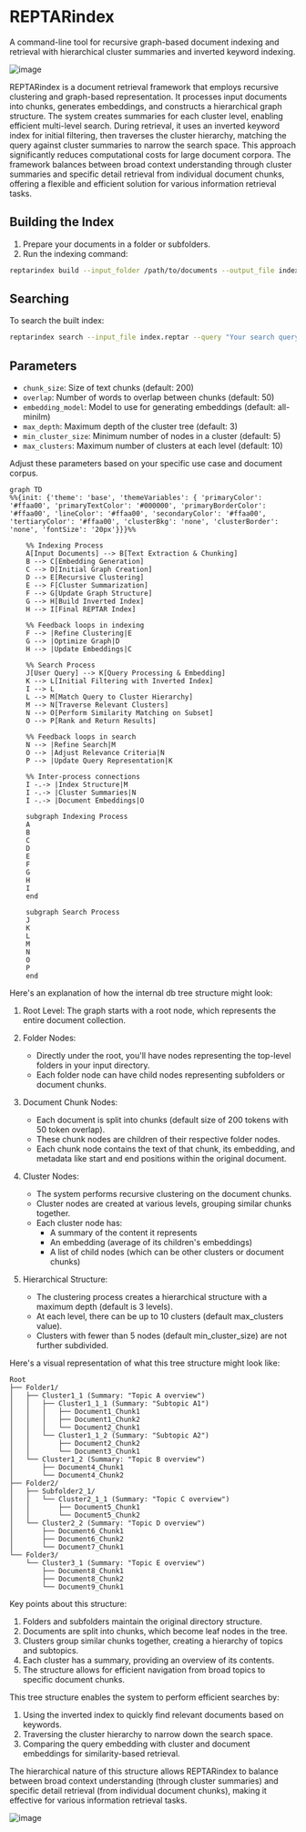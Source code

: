 # REPTARindex
A command-line tool for recursive graph-based document indexing and retrieval with hierarchical cluster summaries and inverted keyword indexing.

![image](https://github.com/user-attachments/assets/bc765132-3334-43ee-a812-9aa687d42a5c)

REPTARindex is a document retrieval framework that employs recursive clustering and graph-based representation. It processes input documents into chunks, generates embeddings, and constructs a hierarchical graph structure. The system creates summaries for each cluster level, enabling efficient multi-level search. During retrieval, it uses an inverted keyword index for initial filtering, then traverses the cluster hierarchy, matching the query against cluster summaries to narrow the search space. This approach significantly reduces computational costs for large document corpora. The framework balances between broad context understanding through cluster summaries and specific detail retrieval from individual document chunks, offering a flexible and efficient solution for various information retrieval tasks.

## Building the Index

1. Prepare your documents in a folder or subfolders.
2. Run the indexing command:

```bash
reptarindex build --input_folder /path/to/documents --output_file index.reptar --chunk_size 200 --overlap 50 --embedding_model all-minilm --max_depth 3 --min_cluster_size 5 --max_clusters 10
```

## Searching

To search the built index:

```bash
reptarindex search --input_file index.reptar --query "Your search query here" --output_file results.json
```

## Parameters

- `chunk_size`: Size of text chunks (default: 200)
- `overlap`: Number of words to overlap between chunks (default: 50)
- `embedding_model`: Model to use for generating embeddings (default: all-minilm)
- `max_depth`: Maximum depth of the cluster tree (default: 3)
- `min_cluster_size`: Minimum number of nodes in a cluster (default: 5)
- `max_clusters`: Maximum number of clusters at each level (default: 10)

Adjust these parameters based on your specific use case and document corpus.

```mermaid
graph TD
%%{init: {'theme': 'base', 'themeVariables': { 'primaryColor': '#ffaa00', 'primaryTextColor': '#000000', 'primaryBorderColor': '#ffaa00', 'lineColor': '#ffaa00', 'secondaryColor': '#ffaa00', 'tertiaryColor': '#ffaa00', 'clusterBkg': 'none', 'clusterBorder': 'none', 'fontSize': '20px'}}}%%

    %% Indexing Process
    A[Input Documents] --> B[Text Extraction & Chunking]
    B --> C[Embedding Generation]
    C --> D[Initial Graph Creation]
    D --> E[Recursive Clustering]
    E --> F[Cluster Summarization]
    F --> G[Update Graph Structure]
    G --> H[Build Inverted Index]
    H --> I[Final REPTAR Index]

    %% Feedback loops in indexing
    F --> |Refine Clustering|E
    G --> |Optimize Graph|D
    H --> |Update Embeddings|C

    %% Search Process
    J[User Query] --> K[Query Processing & Embedding]
    K --> L[Initial Filtering with Inverted Index]
    I --> L
    L --> M[Match Query to Cluster Hierarchy]
    M --> N[Traverse Relevant Clusters]
    N --> O[Perform Similarity Matching on Subset]
    O --> P[Rank and Return Results]

    %% Feedback loops in search
    N --> |Refine Search|M
    O --> |Adjust Relevance Criteria|N
    P --> |Update Query Representation|K

    %% Inter-process connections
    I -.-> |Index Structure|M
    I -.-> |Cluster Summaries|N
    I -.-> |Document Embeddings|O

    subgraph Indexing Process
    A
    B
    C
    D
    E
    F
    G
    H
    I
    end

    subgraph Search Process
    J
    K
    L
    M
    N
    O
    P
    end

```

Here's an explanation of how the internal db tree structure might look:

1. Root Level:
   The graph starts with a root node, which represents the entire document collection.

2. Folder Nodes:
   - Directly under the root, you'll have nodes representing the top-level folders in your input directory.
   - Each folder node can have child nodes representing subfolders or document chunks.

3. Document Chunk Nodes:
   - Each document is split into chunks (default size of 200 tokens with 50 token overlap).
   - These chunk nodes are children of their respective folder nodes.
   - Each chunk node contains the text of that chunk, its embedding, and metadata like start and end positions within the original document.

4. Cluster Nodes:
   - The system performs recursive clustering on the document chunks.
   - Cluster nodes are created at various levels, grouping similar chunks together.
   - Each cluster node has:
     - A summary of the content it represents
     - An embedding (average of its children's embeddings)
     - A list of child nodes (which can be other clusters or document chunks)

5. Hierarchical Structure:
   - The clustering process creates a hierarchical structure with a maximum depth (default is 3 levels).
   - At each level, there can be up to 10 clusters (default max_clusters value).
   - Clusters with fewer than 5 nodes (default min_cluster_size) are not further subdivided.

Here's a visual representation of what this tree structure might look like:

```
Root
├── Folder1/
│   ├── Cluster1_1 (Summary: "Topic A overview")
│   │   ├── Cluster1_1_1 (Summary: "Subtopic A1")
│   │   │   ├── Document1_Chunk1
│   │   │   ├── Document1_Chunk2
│   │   │   └── Document2_Chunk1
│   │   └── Cluster1_1_2 (Summary: "Subtopic A2")
│   │       ├── Document2_Chunk2
│   │       └── Document3_Chunk1
│   └── Cluster1_2 (Summary: "Topic B overview")
│       ├── Document4_Chunk1
│       └── Document4_Chunk2
├── Folder2/
│   ├── Subfolder2_1/
│   │   └── Cluster2_1_1 (Summary: "Topic C overview")
│   │       ├── Document5_Chunk1
│   │       └── Document5_Chunk2
│   └── Cluster2_2 (Summary: "Topic D overview")
│       ├── Document6_Chunk1
│       ├── Document6_Chunk2
│       └── Document7_Chunk1
└── Folder3/
    └── Cluster3_1 (Summary: "Topic E overview")
        ├── Document8_Chunk1
        ├── Document8_Chunk2
        └── Document9_Chunk1
```

Key points about this structure:

1. Folders and subfolders maintain the original directory structure.
2. Documents are split into chunks, which become leaf nodes in the tree.
3. Clusters group similar chunks together, creating a hierarchy of topics and subtopics.
4. Each cluster has a summary, providing an overview of its contents.
5. The structure allows for efficient navigation from broad topics to specific document chunks.

This tree structure enables the system to perform efficient searches by:
1. Using the inverted index to quickly find relevant documents based on keywords.
2. Traversing the cluster hierarchy to narrow down the search space.
3. Comparing the query embedding with cluster and document embeddings for similarity-based retrieval.

The hierarchical nature of this structure allows REPTARindex to balance between broad context understanding (through cluster summaries) and specific detail retrieval (from individual document chunks), making it effective for various information retrieval tasks.

![image](https://github.com/user-attachments/assets/ab88b523-3f1d-40de-a658-e897bac9c121)

